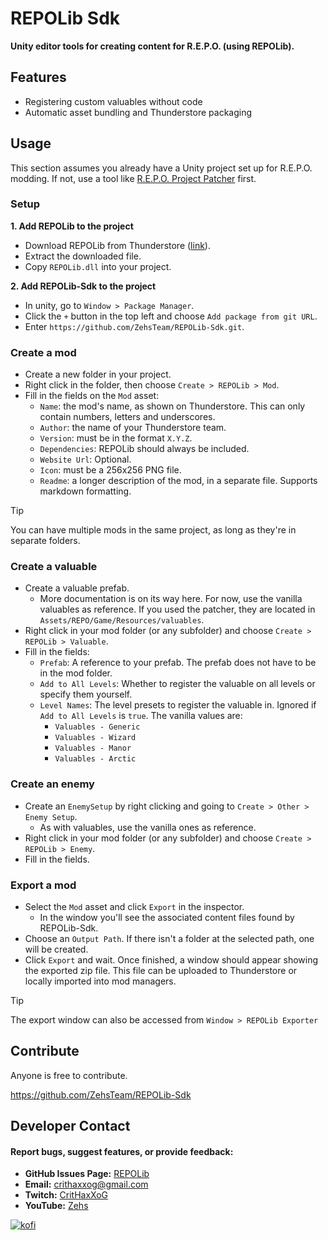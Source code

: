 # REPOLib Sdk

**Unity editor tools for creating content for R.E.P.O. (using REPOLib).**

## Features

- Registering custom valuables without code
- Automatic asset bundling and Thunderstore packaging

## Usage

This section assumes you already have a Unity project set up for R.E.P.O. modding.
If not, use a tool like [R.E.P.O. Project Patcher](https://github.com/Kesomannen/unity-repo-project-patcher) first.

### Setup

**1. Add REPOLib to the project**

- Download REPOLib from Thunderstore ([link](https://thunderstore.io/c/repo/p/Zehs/REPOLib/)).
- Extract the downloaded file.
- Copy `REPOLib.dll` into your project.

**2. Add REPOLib-Sdk to the project**

- In unity, go to `Window > Package Manager`.
- Click the `+` button in the top left and choose `Add package from git URL`.
- Enter `https://github.com/ZehsTeam/REPOLib-Sdk.git`.

### Create a mod

- Create a new folder in your project.
- Right click in the folder, then choose `Create > REPOLib > Mod`.
- Fill in the fields on the `Mod` asset:
  - `Name`: the mod's name, as shown on Thunderstore. This can only contain numbers, letters and underscores.
  - `Author`: the name of your Thunderstore team.
  - `Version`: must be in the format `X.Y.Z`.
  - `Dependencies`: REPOLib should always be included.
  - `Website Url`: Optional.
  - `Icon`: must be a 256x256 PNG file.
  - `Readme`: a longer description of the mod, in a separate file. Supports markdown formatting.

> [!TIP]
> You can have multiple mods in the same project, as long as they're in separate folders.

### Create a valuable

- Create a valuable prefab.
  - More documentation is on its way here. For now, use the vanilla valuables as reference. If you used the patcher, they are located in `Assets/REPO/Game/Resources/valuables`.
- Right click in your mod folder (or any subfolder) and choose `Create > REPOLib > Valuable`.
- Fill in the fields:
  - `Prefab`: A reference to your prefab. The prefab does not have to be in the mod folder.
  - `Add to All Levels`: Whether to register the valuable on all levels or specify them yourself.
  - `Level Names`: The level presets to register the valuable in. Ignored if `Add to All Levels` is `true`. The vanilla values are:
    - `Valuables - Generic`
    - `Valuables - Wizard`
    - `Valuables - Manor`
    - `Valuables - Arctic`

### Create an enemy

- Create an `EnemySetup` by right clicking and going to `Create > Other > Enemy Setup`.
  - As with valuables, use the vanilla ones as reference.
- Right click in your mod folder (or any subfolder) and choose `Create > REPOLib > Enemy`.
- Fill in the fields.

### Export a mod

- Select the `Mod` asset and click `Export` in the inspector.
  - In the window you'll see the associated content files found by REPOLib-Sdk.
- Choose an `Output Path`. If there isn't a folder at the selected path, one will be created.
- Click `Export` and wait. Once finished, a window should appear showing the exported zip file. This file can be uploaded to Thunderstore or locally imported into mod managers.

> [!TIP]
> The export window can also be accessed from `Window > REPOLib Exporter`

## Contribute

Anyone is free to contribute.

https://github.com/ZehsTeam/REPOLib-Sdk

## Developer Contact

#### Report bugs, suggest features, or provide feedback:

- **GitHub Issues Page:** [REPOLib](https://github.com/ZehsTeam/REPOLib/issues)
- **Email:** crithaxxog@gmail.com
- **Twitch:** [CritHaxXoG](https://www.twitch.tv/crithaxxog)
- **YouTube:** [Zehs](https://www.youtube.com/channel/UCb4VEkc-_im0h8DKXlwmIAA)

[![kofi](https://i.imgur.com/jzwECeF.png)](https://ko-fi.com/zehsteam)
